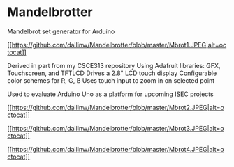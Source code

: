 # Mandelbrotter
Mandelbrot set generator for Arduino

[[https://github.com/dallinw/Mandelbrotter/blob/master/Mbrot1.JPEG|alt=octocat]]

Derived in part from my CSCE313 repository
Using Adafruit libraries: GFX, Touchscreen, and TFTLCD
Drives a 2.8" LCD touch display
Configurable color schemes for R, G, B
Uses touch input to zoom in on selected point

Used to evaluate Arduino Uno as a platform for upcoming ISEC projects

[[https://github.com/dallinw/Mandelbrotter/blob/master/Mbrot2.JPEG|alt=octocat]]

[[https://github.com/dallinw/Mandelbrotter/blob/master/Mbrot3.JPEG|alt=octocat]]

[[https://github.com/dallinw/Mandelbrotter/blob/master/Mbrot4.JPEG|alt=octocat]]


